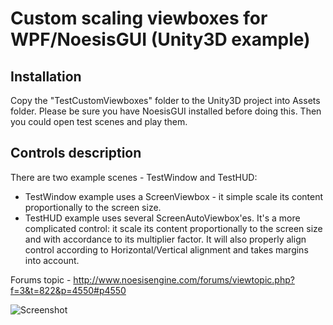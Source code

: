 # Custom scaling viewboxes for WPF/NoesisGUI (Unity3D example)

## Installation
Copy the "TestCustomViewboxes" folder to the Unity3D project into Assets folder. Please be sure you have NoesisGUI installed before doing this.
Then you could open test scenes and play them.

## Controls description
There are two example scenes - TestWindow and TestHUD:
* TestWindow example uses a ScreenViewbox - it simple scale its content proportionally to the screen size.
* TestHUD example uses several ScreenAutoViewbox'es. It's a more complicated control: it scale its content proportionally to the screen size and with accordance to its multiplier factor. It will also properly align control according to Horizontal/Vertical alignment and takes margins into account.


Forums topic - http://www.noesisengine.com/forums/viewtopic.php?f=3&t=822&p=4550#p4550

![Screenshot](http://drive.google.com/uc?export=view&id=0B4-tSq-u4CreSUE1TlV2MWZZMG8)
